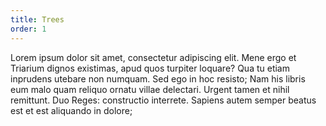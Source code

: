 ```yaml
---
title: Trees
order: 1
---
```


Lorem ipsum dolor sit amet, consectetur adipiscing elit. Mene ergo et Triarium dignos existimas, apud quos turpiter loquare? Qua tu etiam inprudens utebare non numquam. Sed ego in hoc resisto; Nam his libris eum malo quam reliquo ornatu villae delectari. Urgent tamen et nihil remittunt. Duo Reges: constructio interrete. Sapiens autem semper beatus est et est aliquando in dolore;
